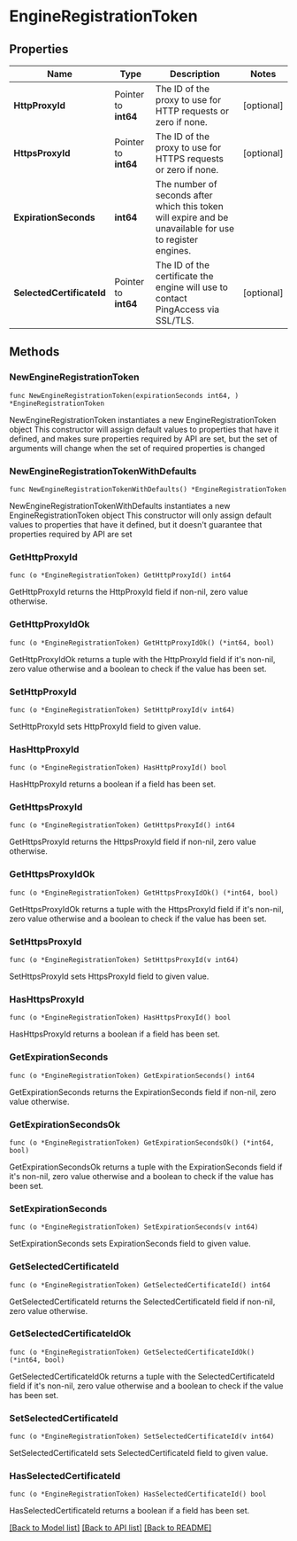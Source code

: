 # EngineRegistrationToken

## Properties

Name | Type | Description | Notes
------------ | ------------- | ------------- | -------------
**HttpProxyId** | Pointer to **int64** | The ID of the proxy to use for HTTP requests or zero if none. | [optional] 
**HttpsProxyId** | Pointer to **int64** | The ID of the proxy to use for HTTPS requests or zero if none. | [optional] 
**ExpirationSeconds** | **int64** | The number of seconds after which this token will expire and be unavailable for use to register engines. | 
**SelectedCertificateId** | Pointer to **int64** | The ID of the certificate the engine will use to contact PingAccess via SSL/TLS. | [optional] 

## Methods

### NewEngineRegistrationToken

`func NewEngineRegistrationToken(expirationSeconds int64, ) *EngineRegistrationToken`

NewEngineRegistrationToken instantiates a new EngineRegistrationToken object
This constructor will assign default values to properties that have it defined,
and makes sure properties required by API are set, but the set of arguments
will change when the set of required properties is changed

### NewEngineRegistrationTokenWithDefaults

`func NewEngineRegistrationTokenWithDefaults() *EngineRegistrationToken`

NewEngineRegistrationTokenWithDefaults instantiates a new EngineRegistrationToken object
This constructor will only assign default values to properties that have it defined,
but it doesn't guarantee that properties required by API are set

### GetHttpProxyId

`func (o *EngineRegistrationToken) GetHttpProxyId() int64`

GetHttpProxyId returns the HttpProxyId field if non-nil, zero value otherwise.

### GetHttpProxyIdOk

`func (o *EngineRegistrationToken) GetHttpProxyIdOk() (*int64, bool)`

GetHttpProxyIdOk returns a tuple with the HttpProxyId field if it's non-nil, zero value otherwise
and a boolean to check if the value has been set.

### SetHttpProxyId

`func (o *EngineRegistrationToken) SetHttpProxyId(v int64)`

SetHttpProxyId sets HttpProxyId field to given value.

### HasHttpProxyId

`func (o *EngineRegistrationToken) HasHttpProxyId() bool`

HasHttpProxyId returns a boolean if a field has been set.

### GetHttpsProxyId

`func (o *EngineRegistrationToken) GetHttpsProxyId() int64`

GetHttpsProxyId returns the HttpsProxyId field if non-nil, zero value otherwise.

### GetHttpsProxyIdOk

`func (o *EngineRegistrationToken) GetHttpsProxyIdOk() (*int64, bool)`

GetHttpsProxyIdOk returns a tuple with the HttpsProxyId field if it's non-nil, zero value otherwise
and a boolean to check if the value has been set.

### SetHttpsProxyId

`func (o *EngineRegistrationToken) SetHttpsProxyId(v int64)`

SetHttpsProxyId sets HttpsProxyId field to given value.

### HasHttpsProxyId

`func (o *EngineRegistrationToken) HasHttpsProxyId() bool`

HasHttpsProxyId returns a boolean if a field has been set.

### GetExpirationSeconds

`func (o *EngineRegistrationToken) GetExpirationSeconds() int64`

GetExpirationSeconds returns the ExpirationSeconds field if non-nil, zero value otherwise.

### GetExpirationSecondsOk

`func (o *EngineRegistrationToken) GetExpirationSecondsOk() (*int64, bool)`

GetExpirationSecondsOk returns a tuple with the ExpirationSeconds field if it's non-nil, zero value otherwise
and a boolean to check if the value has been set.

### SetExpirationSeconds

`func (o *EngineRegistrationToken) SetExpirationSeconds(v int64)`

SetExpirationSeconds sets ExpirationSeconds field to given value.


### GetSelectedCertificateId

`func (o *EngineRegistrationToken) GetSelectedCertificateId() int64`

GetSelectedCertificateId returns the SelectedCertificateId field if non-nil, zero value otherwise.

### GetSelectedCertificateIdOk

`func (o *EngineRegistrationToken) GetSelectedCertificateIdOk() (*int64, bool)`

GetSelectedCertificateIdOk returns a tuple with the SelectedCertificateId field if it's non-nil, zero value otherwise
and a boolean to check if the value has been set.

### SetSelectedCertificateId

`func (o *EngineRegistrationToken) SetSelectedCertificateId(v int64)`

SetSelectedCertificateId sets SelectedCertificateId field to given value.

### HasSelectedCertificateId

`func (o *EngineRegistrationToken) HasSelectedCertificateId() bool`

HasSelectedCertificateId returns a boolean if a field has been set.


[[Back to Model list]](../README.md#documentation-for-models) [[Back to API list]](../README.md#documentation-for-api-endpoints) [[Back to README]](../README.md)



